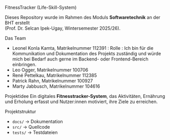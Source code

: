 FitnessTracker (Life-Skill-System)

Dieses Repository wurde im Rahmen des Moduls **Softwaretechnik** an der BHT erstellt  
(Prof. Dr. Selcan Ipek-Ugay, Wintersemester 2025/26).

Das Team
- Leonel Konla Kamta, Matrikelnummer 112391 : 
    Rolle : Ich bin für die Kommunikation und Dokumentation des Projekts zuständig und würde mich bei Bedarf auch gerne im Backend- oder Frontend-Bereich einbringen.
- Leo Ogger, Matrikelnummer 100706
- René Pettelkau, Matrikelnummer 112385
- Patrick Rahn, Matrikelnummer 100927
- Marty Jabbusch, Matrikelnummer 104616

Projektidee
Ein digitales **Fitnesstracker-System**, das Aktivitäten, Ernährung und Erholung erfasst
und Nutzer:innen motiviert, ihre Ziele zu erreichen.

Projektstruktur
- `docs/` → Dokumentation  
- `src/` → Quellcode  
- `tests/` → Testdateien  
